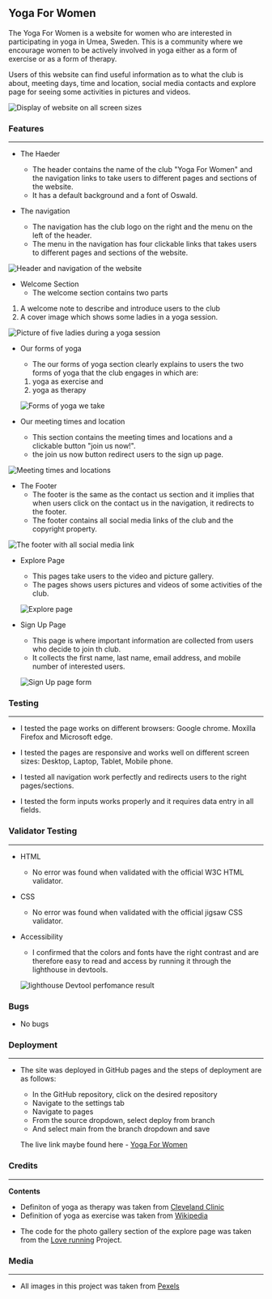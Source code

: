 ## Yoga For Women

The Yoga For Women is a website for women who are interested in participating in yoga in Umea, Sweden. This is a community where we encourage women to be actively involved in yoga either as a form of exercise or as a form of therapy.

Users of this website can find useful information as to what the club is about, meeting days, time and location, social media contacts and explore page for seeing some activities in pictures and videos.

![Display of website on all screen sizes](documentation/all-screen-sizes.PNG)

### Features

---

- The Haeder

  - The header contains the name of the club "Yoga For Women" and the navigation links to take users to different pages and sections of the website.
  - It has a default background and a font of Oswald.

- The navigation
  - The navigation has the club logo on the right and the menu on the left of the header.
  - The menu in the navigation has four clickable links that takes users to different pages and sections of the website.

![Header and navigation of the website](documentation/header.PNG)

- Welcome Section
  - The welcome section contains two parts

1. A welcome note to describe and introduce users to the club
2. A cover image which shows some ladies in a yoga session.

![Picture of five ladies during a yoga session](documentation/welcome.PNG)

- Our forms of yoga

  - The our forms of yoga section clearly explains to users the two forms of yoga that the club engages in which are:

  1. yoga as exercise and
  2. yoga as therapy

  ![Forms of yoga we take](documentation/Forms-of-Yoga.PNG)

- Our meeting times and location
  - This section contains the meeting times and locations and a clickable button "join us now!".
  - the join us now button redirect users to the sign up page.

![Meeting times and locations](documentation/meeting-times.PNG)

- The Footer
  - The footer is the same as the contact us section and it implies that when users click on the contact us in the navigation, it redirects to the footer.
  - The footer contains all social media links of the club and the copyright property.

![The footer with all social media link](documentation/footer_contact-us.PNG)

- Explore Page

  - This pages take users to the video and picture gallery.
  - The pages shows users pictures and videos of some activities of the club.

  ![Explore page](documentation/Explore-page.PNG)

* Sign Up Page

  - This page is where important information are collected from users who decide to join th club.
  - It collects the first name, last name, email address, and mobile number of interested users.

  ![Sign Up page form](documentation/Sign-up-page.PNG)

### Testing

---

- I tested the page works on different browsers: Google chrome. Moxilla Firefox and Microsoft edge.

* I tested the pages are responsive and works well on different screen sizes: Desktop, Laptop, Tablet, Mobile phone.

- I tested all navigation work perfectly and redirects users to the right pages/sections.

* I tested the form inputs works properly and it requires data entry in all fields.

### Validator Testing

---

- HTML
  - No error was found when validated with the official W3C HTML validator.
- CSS
  - No error was found when validated with the official jigsaw CSS validator.
- Accessibility

  - I confirmed that the colors and fonts have the right contrast and are therefore easy to read and access by running it through the lighthouse in devtools.

  ![lighthouse Devtool perfomance result](documentation/lighthouse-Devtools.PNG)

### Bugs

- No bugs

### Deployment

---

- The site was deployed in GitHub pages and the steps of deployment are as follows:

  - In the GitHub repository, click on the desired repository
  - Navigate to the settings tab
  - Navigate to pages
  - From the source dropdown, select deploy from branch
  - And select main from the branch dropdown and save

  The live link maybe found here - [Yoga For Women](https://www.google.com)

### Credits

---

**Contents**

- Definiton of yoga as therapy was taken from [Cleveland Clinic](https://my.clevelandclinic.org/health/treatments/24889-yoga-therapy#:~:text=Yoga%20therapy%20is%20a%20mind,treatment%20by%20a%20healthcare%20provider.)
- Definition of yoga as exercise was taken from [Wikipedia](https://en.wikipedia.org/wiki/Yoga_as_exercise)

* The code for the photo gallery section of the explore page was taken from the [Love running](https://oladipin-love-running-8hrz8ibhhv.us2.codeanyapp.com/#/workspaces/Love-running) Project.

### Media

---

- All images in this project was taken from [Pexels](https://pexels.com)
